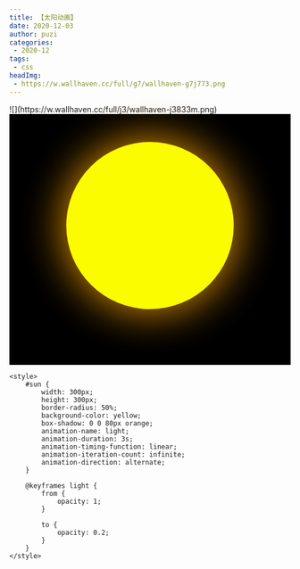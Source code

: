 ```yaml
---
title: 【太阳动画】
date: 2020-12-03
author: puzi
categories:
 - 2020-12
tags:
 - css
headImg:
 - https://w.wallhaven.cc/full/g7/wallhaven-g7j773.png
---
```

<Boxx/>
![](https://w.wallhaven.cc/full/j3/wallhaven-j3833m.png)

<style>
    #sun {
        width:100%;
        height:400px;
        background:black;
        padding-top:50px;
    }
    #sun p{
        margin: 0 auto;
        width: 300px;
        height: 300px;
        border-radius: 50%;
        background-color: yellow;
        box-shadow: 0 0 80px orange;
        animation-name: light;
        animation-duration: 3s;
        animation-timing-function: linear;
        animation-iteration-count: infinite;
        animation-direction: alternate;
    }

    @keyframes light {
        from {
            opacity: 1;
        }

        to {
            opacity: 0.2;
        }
    }
</style>
<div id="sun">
    <p></p>
</div>


```
<style>
    #sun {
        width: 300px;
        height: 300px;
        border-radius: 50%;
        background-color: yellow;
        box-shadow: 0 0 80px orange;
        animation-name: light;
        animation-duration: 3s;
        animation-timing-function: linear;
        animation-iteration-count: infinite;
        animation-direction: alternate;
    }

    @keyframes light {
        from {
            opacity: 1;
        }

        to {
            opacity: 0.2;
        }
    }
</style>
```